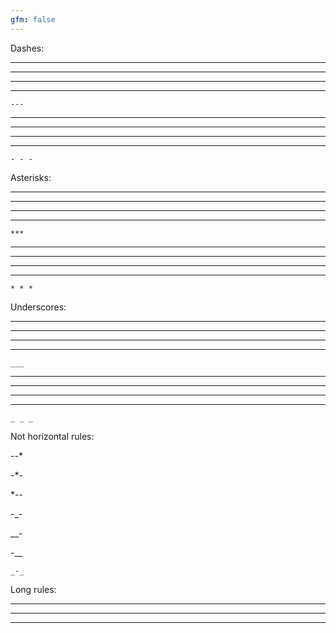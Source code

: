 ```yaml
---
gfm: false
---
```

Dashes:

---

 ---
 
  ---

   ---

	---

- - -

 - - -
 
  - - -

   - - -

	- - -


Asterisks:

***

 ***
 
  ***

   ***

	***

* * *

 * * *
 
  * * *

   * * *

	* * *


Underscores:

___

 ___
 
  ___

   ___

    ___

_ _ _

 _ _ _
 
  _ _ _

   _ _ _

    _ _ _



Not horizontal rules:

--*

-*-

*--

 -_-

  __-

   -__

    _-_


Long rules:

-----------

___________

***********
